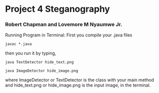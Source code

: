 # Project 4 Steganography
### Robert Chapman and Lovemore M Nyaumwe Jr.

Running Program in Terminal:
First you compile your .java files

`javac *.java`

then you run it by typing,

`java TextDetector hide_text.png`

`java ImageDetector hide_image.png`

where ImageDetector or TextDetector is the class 
with your main method and hide_text.png or hide_image.png 
is the input image, in the terminal.
